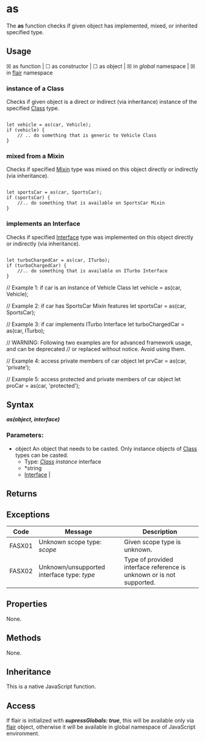 as
===

The **as** function checks if given object has implemented, mixed, or inherited specified type.

Usage
---

&#9746; as function |
&#9744; as constructor |
&#9744; as object |
&#9746; in _global_ namespace |
&#9746; in [flair](#/api/objects/flair) namespace

### instance of a Class
Checks if given object is a direct or indirect (via inheritance) instance of the specified [Class](#/api/types/class) type.
<pre><code class="javascript">
let vehicle = as(car, Vehicle);
if (vehicle) {
    // .. do something that is generic to Vehicle Class
}
</code></pre>
### mixed from a Mixin
Checks if specified [Mixin](#/api/types/mixin) type was mixed on this object directly or indirectly (via inheritance).
<pre><code class="javascript">
let sportsCar = as(car, SportsCar);
if (sportsCar) {
    //.. do something that is available on SportsCar Mixin
}
</code></pre>
### implements an Interface
Checks if specified [Interface](#/api/types/interface) type was implemented on this object directly or indirectly (via inheritance).
<pre><code class="javascript">
let turboChargedCar = as(car, ITurbo);
if (turboChargedCar) {
    //.. do something that is available on ITurbo Interface
}
</code></pre>




// Example 1: if car is an instance of Vehicle Class
let vehicle = as(car, Vehicle);

// Example 2: if car has SportsCar Mixin features
let sportsCar = as(car, SportsCar);

// Example 3: if car implements ITurbo Interface
let turboChargedCar = as(car, ITurbo);



// WARNING: Following two examples are for advanced framework usage, and can be deprecated 
// or replaced without notice. Avoid using them.

// Example 4: access private members of car object
let prvCar = as(car, 'private');

// Example 5: access protected and private members of car object
let proCar = as(car, 'protected');

Syntax
---

***as(object, interface)***

### Parameters:

* object
    An object that needs to be casted. Only instance objects of [Class](#/api/types/class) types can be casted. 
    * Type: *[Class](#/api/types/class) instance*
interface
    * *string 
    * [Interface](#/api/types/interface) | 


Returns
---

Exceptions
---

Code | Message | Description
---- | ------- | -----------
FASX01 | Unknown scope type: _scope_ | Given scope type is unknown.
FASX02 | Unknown/unsupported interface type: _type_ | Type of provided interface reference is unknown or is not supported.

Properties
---

None.


Methods
---

None.

Inheritance
---

This is a native JavaScript function.

Access
---

If flair is initialized with ***supressGlobals: true***, this will be available only via [flair](#/api/objects/flair) object, otherwise it will be available in global namespace of JavaScript environment.





